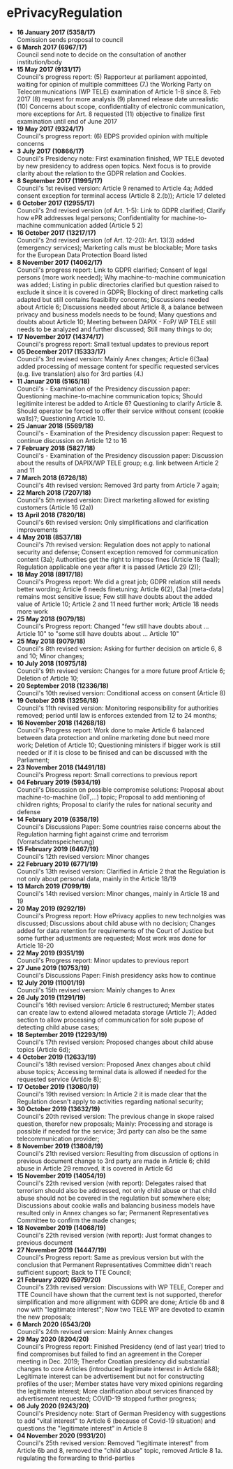 
# ePrivacyRegulation

- **16 January 2017 (5358/17)**\
Comission sends proposal to council
- **6 March 2017 (6967/17)**\
Council send note to decide on the consultation of another institution/body
- **15 May 2017 (9131/17)**\
Council's progress report: (5) Rapporteur at parliament appointed, waiting for opinion of multiple committees (7.)  the Working
Party on Telecommunications (WP TELE) examination of Article 1-8 since 8. Feb 2017 (8) request for more analysis (9) planned release date unrealistic (10) Concerns about scope, confidentiality of electronic communication, more exceptions for Art. 8 requested (11) objective to finalize first examination until end of June 2017
- **19 May 2017 (9324/17)**\
Council's progress report: (6) EDPS provided opinion with multiple concerns
- **3 July 2017 (10866/17)**\
Council's Presidency note: First examination finished, WP TELE devoted by new presidency to address open topics. Next focus is to provide clarity about the relation to the GDPR relation and Cookies. 
- **8 September 2017 (11995/17)**\
Council's 1st revised version: Article 9 renamed to Article 4a; Added consent exception for terminal access (Article 8 2.(b)); Article 17 deleted
- **6 October 2017 (12955/17)**\
Council's 2nd revised version (of Art. 1-5): Link to GDPR clarified; Clarify how ePR addresses legal persons; Confidentiality for machine-to-machine communication added (Article 5 2)
- **16 October 2017 (13217/17)**\
Council's 2nd revised version (of Art. 12-20): Art. 13(3) added (emergency services); Marketing calls must be blockable; More tasks for the European Data Protection Board listed
- **8 November 2017 (14062/17)**\
Council's progress report: Link to GDPR clarified; Consent of legal persons (more work needed); Why machine-to-machine communication was added; Listing in public directories clarified but question raised to exclude it since it is covered in GDPR; Blocking of direct marketing calls adapted but still contains feasibility concerns; Discussions needed about Article 6; Discussions needed about Article 8, a balance between privacy and business models needs to be found; Many questions and doubts about Article 10; Meeting between DAPIX - FoP/ WP TELE still needs to be analyzed and further discussed; Still many things to do;
- **17 November 2017 (14374/17)**\
Council's progress report: Small textual updates to previous report
- **05 December 2017 (15333/17)**\
Council's 3rd revised version: Mainly Anex changes; Article 6(3aa) added processing of message content for specific requested services (e.g. live translation) also for 3rd parties (4.)
- **11 Januar 2018 (5165/18)**\
Council's - Examination of the Presidency discussion paper: Questioning machine-to-machine communication topics; Should legitimite interest be added to Article 6? Questioning to clarify Article 8. Should operator be forced to offer their service without consent (cookie walls)?; Questioning Article 10.
- **25 Januar 2018 (5569/18)**\
Council's - Examination of the Presidency discussion paper: Request to continue discussion on Article 12 to 16
- **7 February 2018 (5827/18)**\
Council's - Examination of the Presidency discussion paper: Discussion about the results of DAPIX/WP TELE group; e.g. link between Article 2 and 11
- **7 March 2018 (6726/18)**\
Council's 4th revised version: Removed 3rd party from Article 7 again; 
- **22 March 2018 (7207/18)**\
Council's 5th revised version: Direct marketing allowed for existing customers (Article 16 (2a))
- **13 April 2018 (7820/18)**\
Council's 6th revised version: Only simplifications and clarification improvements
- **4 May 2018 (8537/18)**\
Council's 7th revised version: Regulation does not apply to national security and defense; Consent exception removed for communication content (3a); Authorities get the right to impose fines (Article 18 (1aa)); Regulation applicable one year after it is passed (Article 29 (2));
- **18 May 2018 (8917/18)**\
Council's Progress report: We did a great job; GDPR relation still needs better wording; Article 6 needs finetuning; Article 6(2), (3a) [meta-data] remains most sensitive issue; Few still have doubts about the added value of Article 10; Article 2 and 11 need further work; Article 18 needs more work
- **25 May 2018 (9079/18)**\
Council's Progress report: Changed "few still have doubts about ... Article 10" to "some still have doubts about ... Article 10"
- **25 May 2018 (9079/18)**\
Council's 8th revised version: Asking for further decision on article 6, 8 and 10; Minor changes;
- **10 July 2018 (10975/18)**\
Council's 9th revised version: Changes for a more future proof Article 6; Deletion of Article 10; 
- **20 September 2018 (12336/18)**\
Council's 10th revised version: Conditional access on consent (Article 8)
- **19 October 2018 (13256/18)**\
Council's 11th revised version: Monitoring responsibility for authorities removed; period until law is enforces extended from 12 to 24 months;
- **16 November 2018 (14268/18)**\
Council's Progress report: Work done to make Article 6 balanced between data protection and online marketing done but need more work; Deletion of Article 10; Questioning ministers if bigger work is still needed or if it is close to be finised and can be discussed with the Parliament;
- **23 November 2018 (14491/18)**\
Council's Progress report: Small corrections to previous report
- **04 February 2019 (5934/19)**\
Council's Discussion on possible compromise solutions: Proposal about machine-to-machine (IoT,...) topic; Proposal to add mentioning of children rights; Proposal to clarify the rules for national security and defense
- **14 February 2019 (6358/19)**\
Council's Discussions Paper: Some countries raise concerns about the Regulation harming fight against crime and terrorism (Vorratsdatenspeicherung)
- **15 February 2019 (6467/19)**\
Council's 12th revised version: Minor changes
- **22 February 2019 (6771/19)**\
Council's 13th revised version: Clarified in Article 2 that the Regulation is not only about personal data, mainly in the Article 18/19
- **13 March 2019 (7099/19)**\
Council's 14th revised version: Minor changes, mainly in Article 18 and 19
- **20 May 2019 (9292/19)**\
Council's Progress report: How ePrivacy applies to new technolgies was discussed; Discussions about child abuse with no decision; Changes added for data retention for requirements of the Court of Justice but some further adjustments are requested; Most work was done for Article 18-20
- **22 May 2019 (9351/19)**\
Council's Progress report: Minor updates to previous report
- **27 June 2019 (10753/19)**\
Council's Discussions Paper: Finish presidency asks how to continue
- **12 July 2019 (11001/19)**\
Council's 15th revised version: Mainly changes to Anex
- **26 July 2019 (11291/19)**\
Council's 16th revised version: Article 6 restructured; Member states can create law to extend allowed metadata storage (Article 7); Added section to allow processing of communication for sole pupose of detecting child abuse cases; 
- **18 September 2019 (12293/19)**\
Council's 17th revised version: Proposed changes about child abuse topics (Article 6d);
- **4 October 2019 (12633/19)**\
Council's 18th revised version: Proposed Anex changes about child abuse topics; Accessing terminal data is allowed if needed for the requested service (Article 8);
- **17 October 2019 (13080/19)**\
Council's 19th revised version: In Article 2 it is made clear that the Regulation doesn't apply to activities regarding national security;
- **30 October 2019 (13632/19)**\
Council's 20th revised version: The previous change in skope raised question, therefor new proposals; Mainly: Processing and storage is possible if needed for the service; 3rd party can also be the same telecommunication provider;
- **8 November 2019 (13808/19)**\
Council's 21th revised version: Resulting from discussion of options in previous document change to 3rd party are made in Article 6; child abuse in Article 29 removed, it is covered in Article 6d
- **15 November 2019 (14054/19)**\
Council's 22th revised version (with report): Delegates raised that terrorism should also be addressed, not only child abuse or that child abuse should not be covered in the regulation but somewhere else; Discussions about cookie walls and balancing business models have resulted only in Annex changes so far; Permanent Representatives Committee to confirm the made changes;
- **18 November 2019 (14068/19)**\
Council's 22th revised version (with report): Just format changes to previous document
- **27 November 2019 (14447/19)**\
Council's Progress report: Same as previous version but with the conclusion that Permanent Representatives Committee didn't reach sufficient support; Back to TTE Council;
- **21 February 2020 (5979/20)**\
Council's 23th revised version: Discussions with WP TELE, Coreper and TTE Council have shown that the current text is not supported, therefor simplification and more allignment with GDPR are done; Article 6b and 8 now with "legitimate interest"; Now two TELE WP are devoted to examin the new proposals; 
- **6 March 2020 (6543/20)**\
Council's 24th revised version: Mainly Annex changes
- **29 May 2020 (8204/20)**\
Council's Progress report: Finished Presidency (end of last year) tried to find compromises but failed to find an agreement in the Coreper meeting in Dec. 2019; Therefor Croatian presidency did substantial changes to core Articles (introduced legitimate interest in Article 6&8); Legitimate interest can be advertisement but not for constructing profiles of the user; Member states have very mixed opinions regarding the legitimate interest; More clarification about services financed by advertisement requested; COVID-19 stopped further progress;
- **06 July 2020 (9243/20)**\
Council's Presidency note: Start of German Presidency with suggestions to add "vital interest" to Article 6 (because of Covid-19 situation) and questions the "legitimate interest" in Article 8
- **04 November 2020 (9931/20)**\
Council's 25th revised version: Removed "legitimate interest" from Article 6b and 8, removed the "child abuse" topic, removed Article 8 1a. regulating the forwarding to thrid-parties
